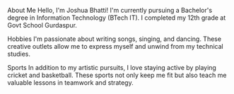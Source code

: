 
About Me
Hello, I'm Joshua Bhatti! I'm currently pursuing a Bachelor's degree in Information Technology (BTech IT). I completed my 12th grade at Govt School Gurdaspur.

Hobbies
I'm passionate about writing songs, singing, and dancing. These creative outlets allow me to express myself and unwind from my technical studies.

Sports
In addition to my artistic pursuits, I love staying active by playing cricket and basketball. These sports not only keep me fit but also teach me valuable lessons in teamwork and strategy.



